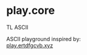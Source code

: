 # play.core

TL ASCII

ASCII playground inspired by:  
[play.ertdfgcvb.xyz](https://play.ertdfgcvb.xyz)
